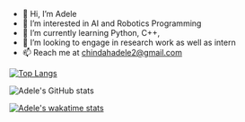 - 👋 Hi, I’m Adele
- 👀 I’m interested in AI and Robotics Programming
- 🌱 I’m currently learning Python, C++, 
- 💞️ I’m looking to engage in research work as well as intern
- 📫 Reach me at chindahadele2@gmail.com

[![Top Langs](https://github-readme-stats.vercel.app/api/top-langs/?username=AI-Nerd1)](https://github.com/AI-Nerd1/github-readme-stats)

![Adele's GitHub stats](https://github-readme-stats.vercel.app/api?username=AI-Nerd1&show_icons=true&theme=radical)

[![Adele's wakatime stats](https://github-readme-stats.vercel.app/api/wakatime?username=Logan)](https://github.com/AI-Nerd1/github-readme-stats)




<!---
AI-Nerd1/AI-Nerd1 is a ✨ special ✨ repository because its `README.md` (this file) appears on your GitHub profile.
You can click the Preview link to take a look at your changes.
--->
